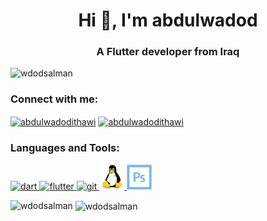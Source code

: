 <h1 align="center">Hi 👋, I'm abdulwadod</h1>
<h3 align="center">A Flutter developer from Iraq</h3>

<p align="left"> <img src="https://komarev.com/ghpvc/?username=wdodsalman&label=Profile%20views&color=0e75b6&style=flat" alt="wdodsalman" /> </p>


<h3 align="left">Connect with me:</h3>
<p align="left">
<a href="https://linkedin.com/in/abdulwadodithawi" target="blank"><img align="center" src="https://raw.githubusercontent.com/rahuldkjain/github-profile-readme-generator/master/src/images/icons/Social/linked-in-alt.svg" alt="abdulwadodithawi" height="30" width="40" /></a>
<a href="https://instagram.com/abdulwadodithawi" target="blank"><img align="center" src="https://raw.githubusercontent.com/rahuldkjain/github-profile-readme-generator/master/src/images/icons/Social/instagram.svg" alt="abdulwadodithawi" height="30" width="40" /></a>
</p>

<h3 align="left">Languages and Tools:</h3>
<p align="left"> <a href="https://dart.dev" target="_blank" rel="noreferrer"> <img src="https://www.vectorlogo.zone/logos/dartlang/dartlang-icon.svg" alt="dart" width="40" height="40"/> </a> <a href="https://flutter.dev" target="_blank" rel="noreferrer"> <img src="https://www.vectorlogo.zone/logos/flutterio/flutterio-icon.svg" alt="flutter" width="40" height="40"/> </a> <a href="https://git-scm.com/" target="_blank" rel="noreferrer"> <img src="https://www.vectorlogo.zone/logos/git-scm/git-scm-icon.svg" alt="git" width="40" height="40"/> </a> <a href="https://www.linux.org/" target="_blank" rel="noreferrer"> <img src="https://raw.githubusercontent.com/devicons/devicon/master/icons/linux/linux-original.svg" alt="linux" width="40" height="40"/> </a> <a href="https://www.photoshop.com/en" target="_blank" rel="noreferrer"> <img src="https://raw.githubusercontent.com/devicons/devicon/master/icons/photoshop/photoshop-line.svg" alt="photoshop" width="40" height="40"/> </a> </p>

<p><img align="left" src="https://github-readme-stats.vercel.app/api/top-langs?username=wdodsalman&show_icons=true&locale=en&layout=compact" alt="wdodsalman" /></p>

<p>&nbsp;<img align="center" src="https://github-readme-stats.vercel.app/api?username=wdodsalman&show_icons=true&locale=en" alt="wdodsalman" /></p>

